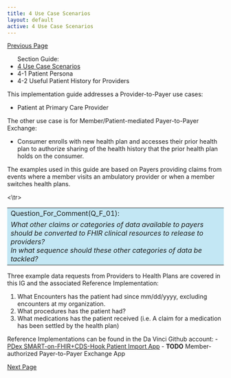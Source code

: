 ```yaml
---
title: 4 Use Case Scenarios
layout: default
active: 4 Use Case Scenarios
---
```


[Previous Page](3-6-22_US_Core_Goal_Profile.html)

<ul id="markdown-toc">
	Section Guide:
  <li><a href="./4_Use_Case_Scenarios.html" id="markdown-toc-scenarios">4 Use Case Scenarios</a></li>
  <li><a href="./4-1_Patient_Persona.html" id="markdown-toc-persona"></a>4-1 Patient Persona</li>
  <li><a href="./4-2_Useful_Patient_History_for_Providers.html" id="markdown-toc-useful-history"></a>4-2 Useful Patient History for Providers</li>
</ul>

This implementation guide addresses a Provider-to-Payer use cases:

- Patient at Primary Care Provider

The other use case is for Member/Patient-mediated Payer-to-Payer Exchange:

- Consumer enrolls with new health plan and accesses their prior health plan to authorize sharing of the health history that the prior health plan holds on the consumer.

The examples used in this guide are based on Payers providing claims from events where a member visits an ambulatory provider or when a member switches health plans.


<table style="background-color:rgb(195,231,244);width:100%">

<tr>
<td>Question_For_Comment(Q_F_01):</td>
<\tr>
<tr><td>
<i>
What other claims or categories of data available to payers should be converted to FHIR clinical resources to release to providers? <br/>
	In what sequence should these other categories of data be tackled?
</i>
</td></tr>	
</table>

Three example data requests from Providers to Health Plans are covered in this IG and the associated Reference Implementation:

1. What Encounters has the patient had since mm/dd/yyyy, excluding encounters at my organization.
2. What procedures has the patient had?
3. What medications has the patient received (i.e. A claim for a medication has been settled by the health plan)

Reference Implementations can be found in the Da Vinci Github account:
	- [PDex SMART-on-FHIR+CDS-Hook Patient Import App](https://github.com/HL7-DaVinci/PDex-Patient-Import-App)
	- **TODO** Member-authorized Payer-to-Payer Exchange App
	

[Next Page](4-1_Patient_Persona.html)